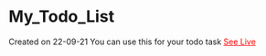 # My_Todo_List
Created on 22-09-21
You can use this for your todo task
<a href="https://ganeshparmar.github.io/My_Todo_List/My_Work_to_do_list/" style="color:red">See Live </a>
